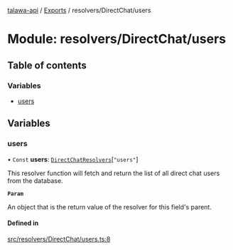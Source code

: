 [talawa-api](../README.md) / [Exports](../modules.md) / resolvers/DirectChat/users

# Module: resolvers/DirectChat/users

## Table of contents

### Variables

- [users](resolvers_DirectChat_users.md#users)

## Variables

### users

• `Const` **users**: [`DirectChatResolvers`](types_generatedGraphQLTypes.md#directchatresolvers)[``"users"``]

This resolver function will fetch and return the list of all direct chat users from the database.

**`Param`**

An object that is the return value of the resolver for this field's parent.

#### Defined in

[src/resolvers/DirectChat/users.ts:8](https://github.com/PalisadoesFoundation/talawa-api/blob/a731ade/src/resolvers/DirectChat/users.ts#L8)
